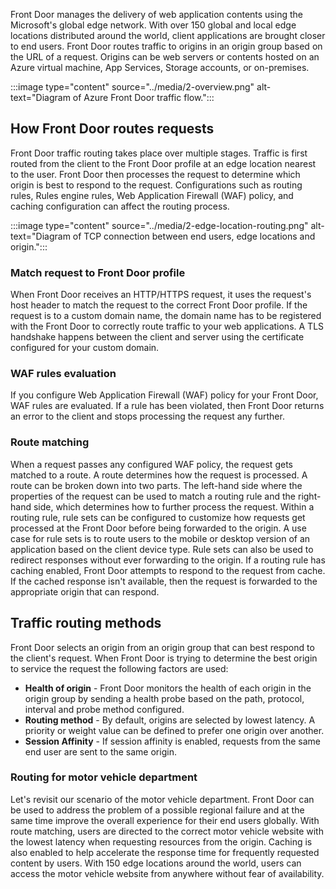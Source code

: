 Front Door manages the delivery of web application contents using the Microsoft's global edge network. With over 150 global and local edge locations distributed around the world, client applications are brought closer to end users. Front Door routes traffic to origins in an origin group based on the URL of a request. Origins can be web servers or contents hosted on an Azure virtual machine, App Services, Storage accounts, or on-premises. 

:::image type="content" source="../media/2-overview.png" alt-text="Diagram of Azure Front Door traffic flow.":::

## How Front Door routes requests

Front Door traffic routing takes place over multiple stages. Traffic is first routed from the client to the Front Door profile at an edge location nearest to the user. Front Door then processes the request to determine which origin is best to respond to the request. Configurations such as routing rules, Rules engine rules, Web Application Firewall (WAF) policy, and caching configuration can affect the routing process.

:::image type="content" source="../media/2-edge-location-routing.png" alt-text="Diagram of TCP connection between end users, edge locations and origin.":::

### Match request to Front Door profile

When Front Door receives an HTTP/HTTPS request, it uses the request's host header to match the request to the correct Front Door profile. If the request is to a custom domain name, the domain name has to be registered with the Front Door to correctly route traffic to your web applications. A TLS handshake happens between the client and server using the certificate configured for your custom domain.

### WAF rules evaluation

If you configure Web Application Firewall (WAF) policy for your Front Door, WAF rules are evaluated. If a rule has been violated, then Front Door returns an error to the client and stops processing the request any further.

### Route matching

When a request passes any configured WAF policy, the request gets matched to a route. A route determines how the request is processed. A route can be broken down into two parts. The left-hand side where the properties of the request can be used to match a routing rule and the right-hand side, which determines how to further process the request. Within a routing rule, rule sets can be configured to customize how requests get processed at the Front Door before being forwarded to the origin. A use case for rule sets is to route users to the mobile or desktop version of an application based on the client device type. Rule sets can also be used to redirect responses without ever forwarding to the origin. If a routing rule has caching enabled, Front Door attempts to respond to the request from cache. If the cached response isn't available, then the request is forwarded to the appropriate origin that can respond.

## Traffic routing methods

Front Door selects an origin from an origin group that can best respond to the client's request. When Front Door is trying to determine the best origin to service the request the following factors are used:

* **Health of origin** - Front Door monitors the health of each origin in the origin group by sending a health probe based on the path, protocol, interval and probe method configured.
* **Routing method** - By default, origins are selected by lowest latency. A priority or weight value can be defined to prefer one origin over another.
* **Session Affinity** - If session affinity is enabled, requests from the same end user are sent to the same origin.

### Routing for motor vehicle department

Let's revisit our scenario of the motor vehicle department. Front Door can be used to address the problem of a possible regional failure and at the same time improve the overall experience for their end users globally. With route matching, users are directed to the correct motor vehicle website with the lowest latency when requesting resources from the origin. Caching is also enabled to help accelerate the response time for frequently requested content by users. With 150 edge locations around the world, users can access the motor vehicle website from anywhere without fear of availability.

